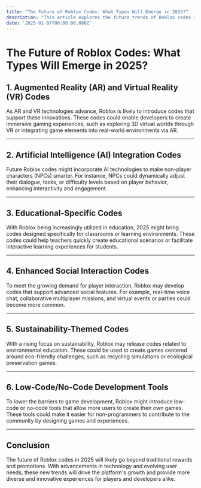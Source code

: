 ```yaml
---
title: "The Future of Roblox Codes: What Types Will Emerge in 2025?"
description: "This article explores the future trends of Roblox codes in 2025, including AR/VR integration, AI-driven features, and educational applications."
date: '2025-01-07T00:00:00.000Z'
---
```


# The Future of Roblox Codes: What Types Will Emerge in 2025?

## 1. Augmented Reality (AR) and Virtual Reality (VR) Codes

As AR and VR technologies advance, Roblox is likely to introduce codes that support these innovations. These codes could enable developers to create immersive gaming experiences, such as exploring 3D virtual worlds through VR or integrating game elements into real-world environments via AR.

---

## 2. Artificial Intelligence (AI) Integration Codes

Future Roblox codes might incorporate AI technologies to make non-player characters (NPCs) smarter. For instance, NPCs could dynamically adjust their dialogue, tasks, or difficulty levels based on player behavior, enhancing interactivity and engagement.

---

## 3. Educational-Specific Codes

With Roblox being increasingly utilized in education, 2025 might bring codes designed specifically for classrooms or learning environments. These codes could help teachers quickly create educational scenarios or facilitate interactive learning experiences for students.

---

## 4. Enhanced Social Interaction Codes

To meet the growing demand for player interaction, Roblox may develop codes that support advanced social features. For example, real-time voice chat, collaborative multiplayer missions, and virtual events or parties could become more common.

---

## 5. Sustainability-Themed Codes

With a rising focus on sustainability, Roblox may release codes related to environmental education. These could be used to create games centered around eco-friendly challenges, such as recycling simulations or ecological preservation games.

---

## 6. Low-Code/No-Code Development Tools

To lower the barriers to game development, Roblox might introduce low-code or no-code tools that allow more users to create their own games. These tools could make it easier for non-programmers to contribute to the community by designing games and experiences.

---

## Conclusion

The future of Roblox codes in 2025 will likely go beyond traditional rewards and promotions. With advancements in technology and evolving user needs, these new trends will drive the platform's growth and provide more diverse and innovative experiences for players and developers alike.
